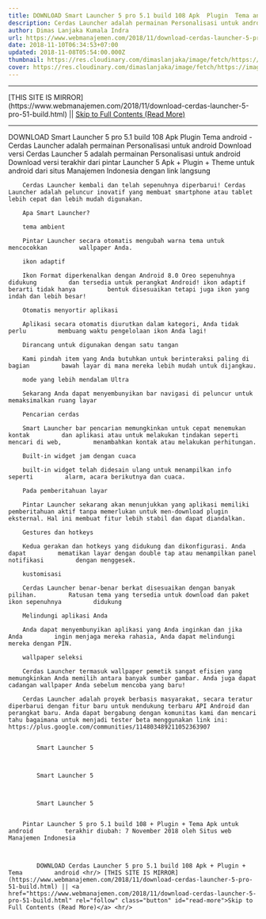 ```yaml
---
title: DOWNLOAD Smart Launcher 5 pro 5.1 build 108 Apk  Plugin  Tema android
description: Cerdas Launcher adalah permainan Personalisasi untuk android Download versi
author: Dimas Lanjaka Kumala Indra
url: https://www.webmanajemen.com/2018/11/download-cerdas-launcher-5-pro-51-build.html
date: 2018-11-10T06:34:53+07:00
updated: 2018-11-08T05:54:00.000Z
thumbnail: https://res.cloudinary.com/dimaslanjaka/image/fetch/https://image.revdl.com/2018/smart-launcher-5-1.png
cover: https://res.cloudinary.com/dimaslanjaka/image/fetch/https://image.revdl.com/2018/smart-launcher-5-1.png
---
```


<hr/> [THIS SITE IS MIRROR](https://www.webmanajemen.com/2018/11/download-cerdas-launcher-5-pro-51-build.html) || <a href="https://www.webmanajemen.com/2018/11/download-cerdas-launcher-5-pro-51-build.html" rel="follow" class="button" id="read-more">Skip to Full Contents (Read More)</a> <hr/> DOWNLOAD Smart Launcher 5 pro 5.1 build 108 Apk  Plugin  Tema android - Cerdas Launcher adalah permainan Personalisasi untuk android Download versi Cerdas Launcher 5                adalah permainan Personalisasi untuk android         
        Download versi terakhir dari                                     pintar Launcher 5                             Apk + Plugin + Theme untuk android dari                                     situs Manajemen Indonesia                             dengan link langsung     
    
        Cerdas Launcher kembali dan telah sepenuhnya diperbarui! Cerdas         Launcher adalah peluncur inovatif yang membuat smartphone atau tablet         lebih cepat dan lebih mudah digunakan.     
    
        Apa Smart Launcher?     
    
        tema ambient    
    
        Pintar Launcher secara otomatis mengubah warna tema untuk mencocokkan         wallpaper Anda.     
    
        ikon adaptif    
    
        Ikon Format diperkenalkan dengan Android 8.0 Oreo sepenuhnya didukung         dan tersedia untuk perangkat Android! ikon adaptif berarti tidak hanya         bentuk disesuaikan tetapi juga ikon yang indah dan lebih besar!     
    
        Otomatis menyortir aplikasi    
    
        Aplikasi secara otomatis diurutkan dalam kategori, Anda tidak perlu         membuang waktu pengelolaan ikon Anda lagi!     
    
        Dirancang untuk digunakan dengan satu tangan    
    
        Kami pindah item yang Anda butuhkan untuk berinteraksi paling di bagian         bawah layar di mana mereka lebih mudah untuk dijangkau.     
    
        mode yang lebih mendalam Ultra    
    
        Sekarang Anda dapat menyembunyikan bar navigasi di peluncur untuk         memaksimalkan ruang layar     
    
        Pencarian cerdas    
    
        Smart Launcher bar pencarian memungkinkan untuk cepat menemukan kontak         dan aplikasi atau untuk melakukan tindakan seperti mencari di web,         menambahkan kontak atau melakukan perhitungan.     
    
        Built-in widget jam dengan cuaca    
    
        built-in widget telah didesain ulang untuk menampilkan info seperti         alarm, acara berikutnya dan cuaca.     
    
        Pada pemberitahuan layar    
    
        Pintar Launcher sekarang akan menunjukkan yang aplikasi memiliki         pemberitahuan aktif tanpa memerlukan untuk men-download plugin         eksternal. Hal ini membuat fitur lebih stabil dan dapat diandalkan.     
    
        Gestures dan hotkeys    
    
        Kedua gerakan dan hotkeys yang didukung dan dikonfigurasi. Anda dapat         mematikan layar dengan double tap atau menampilkan panel notifikasi         dengan menggesek.     
    
        kustomisasi    
    
        Cerdas Launcher benar-benar berkat disesuaikan dengan banyak pilihan.         Ratusan tema yang tersedia untuk download dan paket ikon sepenuhnya         didukung     
    
        Melindungi aplikasi Anda    
    
        Anda dapat menyembunyikan aplikasi yang Anda inginkan dan jika Anda         ingin menjaga mereka rahasia, Anda dapat melindungi mereka dengan PIN.     
    
        wallpaper seleksi    
    
        Cerdas Launcher termasuk wallpaper pemetik sangat efisien yang         memungkinkan Anda memilih antara banyak sumber gambar. Anda juga dapat         cadangan wallpaper Anda sebelum mencoba yang baru!     
    
        Cerdas Launcher adalah proyek berbasis masyarakat, secara teratur         diperbarui dengan fitur baru untuk mendukung terbaru API Android dan         perangkat baru. Anda dapat bergabung dengan komunitas kami dan mencari         tahu bagaimana untuk menjadi tester beta menggunakan link ini:         https://plus.google.com/communities/114803489211052363907     
    
                                    
            Smart Launcher 5         
    
    
                                    
            Smart Launcher 5         
    
    
                                    
            Smart Launcher 5         
    
    
        Pintar Launcher 5 pro 5.1 build 108 + Plugin + Tema Apk untuk android         terakhir diubah: 7 November 2018 oleh Situs web Manajemen Indonesia     
    
    

            DOWNLOAD Cerdas Launcher 5 pro 5.1 build 108 Apk + Plugin + Tema         android <hr/> [THIS SITE IS MIRROR](https://www.webmanajemen.com/2018/11/download-cerdas-launcher-5-pro-51-build.html) || <a href="https://www.webmanajemen.com/2018/11/download-cerdas-launcher-5-pro-51-build.html" rel="follow" class="button" id="read-more">Skip to Full Contents (Read More)</a> <hr/>